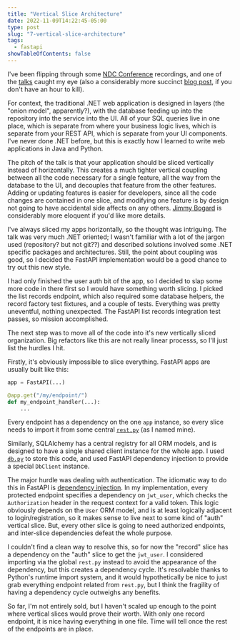 ```yaml
---
title: "Vertical Slice Architecture"
date: 2022-11-09T14:22:45-05:00
type: post
slug: "7-vertical-slice-architecture"
tags:
  - fastapi
showTableOfContents: false
---
```


I've been flipping through some [NDC Conference](https://www.youtube.com/c/NDCConferences) recordings, and one of the [talks](https://www.youtube.com/watch?v=SUiWfhAhgQw) caught my eye (also a considerably more succinct [blog post](https://jimmybogard.com/vertical-slice-architecture/), if you don't have an hour to kill).

For context, the traditional .NET web application is designed in layers (the "onion model", apparently?), with the database feeding up into the repository into the service into the UI. All of your SQL queries live in one place, which is separate from where your business logic lives, which is separate from your REST API, which is separate from your UI components. I've never done .NET before, but this is exactly how I learned to write web applications in Java and Python.

The pitch of the talk is that your application should be sliced vertically instead of horizontally. This creates a much tighter vertical coupling between all the code necessary for a single feature, all the way from the database to the UI, and decouples that feature from the other features. Adding or updating features is easier for developers, since all the code changes are contained in one slice, and modifying one feature is by design not going to have accidental side affects on any others. [Jimmy Bogard](https://jimmybogard.com/vertical-slice-architecture/) is considerably more eloquent if you'd like more details.

I've always sliced my apps horizontally, so the thought was intriguing. The talk was very much .NET oriented; I wasn't familiar with a lot of the jargon used (repository? but not git??) and described solutions involved some .NET specific packages and architectures. Still, the point about coupling was good, so I decided the FastAPI implementation would be a good chance to try out this new style.

I had only finished the user auth bit of the app, so I decided to slap some more code in there first so I would have something worth slicing. I picked the list records endpoint, which also required some database helpers, the record factory test fixtures, and a couple of tests. Everything was pretty uneventful, nothing unexpected. The FastAPI list records integration test passes, so mission accomplished.

The next step was to move all of the code into it's new vertically sliced organization. Big refactors like this are not really linear processs, so I'll just list the hurdles I hit.

Firstly, it's obviously impossible to slice everything. FastAPI apps are usually built like this:
```python
app = FastAPI(...)

@app.get("/my/endpoint/")
def my_endpoint_handler(...):
    ...
```
Every endpoint has a dependency on the one `app` instance, so every slice needs to import it from some central [`rest.py`](https://github.com/go-recordkeeper/goban-server-fastapi/blob/68564505d4073e211cf1aa46e9300837e36926f2/goban_server_fastapi/rest.py) (as I named mine).

Similarly, SQLAlchemy has a central registry for all ORM models, and is designed to have a single shared client instance for the whole app. I used [`db.py`](https://github.com/go-recordkeeper/goban-server-fastapi/blob/68564505d4073e211cf1aa46e9300837e36926f2/goban_server_fastapi/db.py) to store this code, and used FastAPI dependency injection to provide a special `DbClient` instance.

The major hurdle was dealing with authentication. The idiomatic way to do this in FastAPI is [dependency injection](https://fastapi.tiangolo.com/tutorial/security/get-current-user/). In my implementation, every protected endpoint specifies a dependency on `jwt_user`, which checks the `Authorization` header in the request context for a valid token. This logic obviously depends on the `User` ORM model, and is at least logically adjacent to login/registration, so it makes sense to live next to some kind of "auth" vertical slice. But, every other slice is going to need authorized endpoints, and inter-slice dependencies defeat the whole purpose.

I couldn't find a clean way to resolve this, so for now the "record" slice has a dependency on the "auth" slice to get the `jwt_user`. I considered importing via the global `rest.py` instead to avoid the appearance of the dependency, but this creates a dependency cycle. It's resolvable thanks to Python's runtime import system, and it would hypothetically be nice to just grab everything endpoint related from `rest.py`, but I think the fragility of having a dependency cycle outweighs any benefits.

So far, I'm not entirely sold, but I haven't scaled up enough to the point where vertical slices would prove their worth. With only one record endpoint, it is nice having everything in one file. Time will tell once the rest of the endpoints are in place.